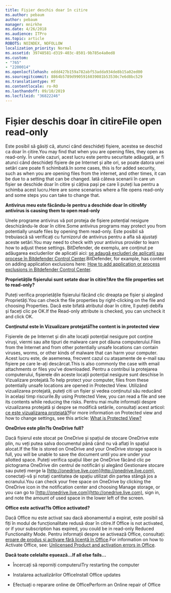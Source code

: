 ```yaml
---
title: Fișier deschis doar în citire
ms.author: pebaum
author: pebaum
manager: mnirkhe
ms.date: 4/26/2018
ms.audience: ITPro
ms.topic: article
ROBOTS: NOINDEX, NOFOLLOW
localization_priority: Normal
ms.assetid: 39748581-d319-403c-8501-9b785e4a0ed8
ms.custom:
- "765"
- "2200014"
ms.openlocfilehash: eddd427b159a782abf53adda934de8b15a02ed00
ms.sourcegitcommit: 8864b5789d9905916039081b53530c7e6d8bc529
ms.translationtype: MT
ms.contentlocale: ro-RO
ms.lasthandoff: 09/10/2019
ms.locfileid: "36822246"
---
```

# <a name="file-open-read-only"></a><span data-ttu-id="27500-102">Fișier deschis doar în citire</span><span class="sxs-lookup"><span data-stu-id="27500-102">File open read-only</span></span>

<span data-ttu-id="27500-103">Este posibil să găsiți că, atunci când deschideți fișiere, acestea se deschid ca doar în citire.</span><span class="sxs-lookup"><span data-stu-id="27500-103">You may find that when you are opening files, they open as read-only.</span></span> <span data-ttu-id="27500-104">În unele cazuri, acest lucru este pentru securitate adăugată, ar fi atunci când deschideți fișiere de pe Internet și alte ori, se poate datora unei setări care poate fi schimbată.</span><span class="sxs-lookup"><span data-stu-id="27500-104">In some cases, this is for added security, such as when you are opening files from the internet, and other times, it can be due to a setting that can be changed.</span></span> <span data-ttu-id="27500-105">Iată câteva scenarii în care un fișier se deschide doar în citire și câțiva pași pe care îi puteți lua pentru a schimba acest lucru.</span><span class="sxs-lookup"><span data-stu-id="27500-105">Here are some scenarios where a file opens read-only and some steps you can take to change that.</span></span>
  
 <span data-ttu-id="27500-106">**Antivirus meu este făcându-le pentru a deschide doar în citire**</span><span class="sxs-lookup"><span data-stu-id="27500-106">**My antivirus is causing them to open read-only**</span></span>
  
<span data-ttu-id="27500-107">Unele programe antivirus vă pot proteja de fișiere potențial nesigure deschizându-le doar în citire.</span><span class="sxs-lookup"><span data-stu-id="27500-107">Some antivirus programs may protect you from potentially unsafe files by opening them read-only.</span></span> <span data-ttu-id="27500-108">Este posibil să trebuiască să verificați cu furnizorul de antivirus pentru a afla să ajustați aceste setări.</span><span class="sxs-lookup"><span data-stu-id="27500-108">You may need to check with your antivirus provider to learn how to adjust these settings.</span></span> <span data-ttu-id="27500-109">BitDefender, de exemplu, are conținut pe adăugarea excluderilor de aplicații aici: [se adaugă excluderi de aplicații sau procese în Bitdefender Control Center](https://aka.ms/AA6098i).</span><span class="sxs-lookup"><span data-stu-id="27500-109">BitDefender, for example, has content on adding application exclusions here: [How to add application or process exclusions in Bitdefender Control Center](https://aka.ms/AA6098i).</span></span>
  
 <span data-ttu-id="27500-110">**Proprietățile fișierului sunt setate doar în citire?**</span><span class="sxs-lookup"><span data-stu-id="27500-110">**Are the file properties set to read-only?**</span></span>
  
<span data-ttu-id="27500-111">Puteți verifica proprietățile fișierului făcând clic dreapta pe fișier și alegând Proprietăți.</span><span class="sxs-lookup"><span data-stu-id="27500-111">You can check the file properties by right-clicking on the file and choosing Properties.</span></span> <span data-ttu-id="27500-112">Dacă este bifată atributul doar în citire, îl puteți debifa și faceți clic pe OK.</span><span class="sxs-lookup"><span data-stu-id="27500-112">If the Read-only attribute is checked, you can uncheck it and click OK.</span></span>
  
 <span data-ttu-id="27500-113">**Conținutul este în Vizualizare protejată**</span><span class="sxs-lookup"><span data-stu-id="27500-113">**The content is in protected view**</span></span>
  
<span data-ttu-id="27500-114">Fișierele de pe Internet și din alte locații potențial nesigure pot conține viruși, viermi sau alte tipuri de malware care pot dăuna computerului.</span><span class="sxs-lookup"><span data-stu-id="27500-114">Files from the Internet and from other potentially unsafe locations can contain viruses, worms, or other kinds of malware that can harm your computer.</span></span> <span data-ttu-id="27500-115">Acest lucru este, de asemenea, frecvent cazul cu atașamente de e-mail sau fișiere pe care le-ați descărcat.</span><span class="sxs-lookup"><span data-stu-id="27500-115">This is also commonly the case with email attachments or files you've downloaded.</span></span> <span data-ttu-id="27500-116">Pentru a contribui la protejarea computerului, fișierele din aceste locații potențial nesigure sunt deschise în Vizualizare protejată.</span><span class="sxs-lookup"><span data-stu-id="27500-116">To help protect your computer, files from these potentially unsafe locations are opened in Protected View.</span></span> <span data-ttu-id="27500-117">Utilizând vizualizarea protejată, puteți citi un fișier și vedea conținutul său reducând în același timp riscurile.</span><span class="sxs-lookup"><span data-stu-id="27500-117">By using Protected View, you can read a file and see its contents while reducing the risks.</span></span> <span data-ttu-id="27500-118">Pentru mai multe informații despre vizualizarea protejată și despre se modifică setările, consultați acest articol: [ce este vizualizarea protejată?](https://support.office.com/article/d6f09ac7-e6b9-4495-8e43-2bbcdbcb6653)</span><span class="sxs-lookup"><span data-stu-id="27500-118">For more information on Protected view and how to change settings, see this article: [What is Protected View?](https://support.office.com/article/d6f09ac7-e6b9-4495-8e43-2bbcdbcb6653)</span></span>
  
 <span data-ttu-id="27500-119">**OneDrive este plin?**</span><span class="sxs-lookup"><span data-stu-id="27500-119">**Is OneDrive full?**</span></span>
  
<span data-ttu-id="27500-120">Dacă fișierul este stocat pe OneDrive și spațiul de stocare OneDrive este plin, nu veți putea salva documentul până când nu vă aflați în spațiul alocat.</span><span class="sxs-lookup"><span data-stu-id="27500-120">If the file is stored on OneDrive and your OneDrive storage space is full, you will be unable to save the document until you are under your allotted space.</span></span> <span data-ttu-id="27500-121">Puteți verifica spațiul liber pe OneDrive făcând clic pe pictograma OneDrive din centrul de notificări și alegând Gestionare stocare sau puteți merge la [http://onedrive.live.com](http://onedrive.live.com), conectați-vă și notați cantitatea de spațiu utilizat din partea stângă jos a ecranului.</span><span class="sxs-lookup"><span data-stu-id="27500-121">You can check your free space on OneDrive by clicking the OneDrive icon in the notification center and choosing Manage storage, or you can go to [http://onedrive.live.com](http://onedrive.live.com), sign in, and note the amount of used space in the lower left of the screen.</span></span>
  
 <span data-ttu-id="27500-122">**Office este activat?**</span><span class="sxs-lookup"><span data-stu-id="27500-122">**Is Office activated?**</span></span>
  
<span data-ttu-id="27500-123">Dacă Office nu este activat sau dacă abonamentul a expirat, este posibil să fiți în modul de funcționalitate redusă doar în citire.</span><span class="sxs-lookup"><span data-stu-id="27500-123">If Office is not activated, or if your subscription has expired, you could be in read-only Reduced Functionality Mode.</span></span> <span data-ttu-id="27500-124">Pentru informații despre se activează Office, consultați: [eroare de produs și activare fără licență în Office](https://support.office.com/article/0d23d3c0-c19c-4b2f-9845-5344fedc4380).</span><span class="sxs-lookup"><span data-stu-id="27500-124">For information on how to Activate Office, see: [Unlicensed Product and activation errors in Office](https://support.office.com/article/0d23d3c0-c19c-4b2f-9845-5344fedc4380).</span></span>
  
 <span data-ttu-id="27500-125">**Dacă toate celelalte eșuează...**</span><span class="sxs-lookup"><span data-stu-id="27500-125">**If all else fails...**</span></span>
  
- <span data-ttu-id="27500-126">Încercați să reporniți computerul</span><span class="sxs-lookup"><span data-stu-id="27500-126">Try restarting the computer</span></span>
    
- <span data-ttu-id="27500-127">Instalarea actualizărilor Office</span><span class="sxs-lookup"><span data-stu-id="27500-127">Install Office updates</span></span>
    
- <span data-ttu-id="27500-128">Efectuați o reparare online de Office</span><span class="sxs-lookup"><span data-stu-id="27500-128">Perform an Online repair of Office</span></span>
    

